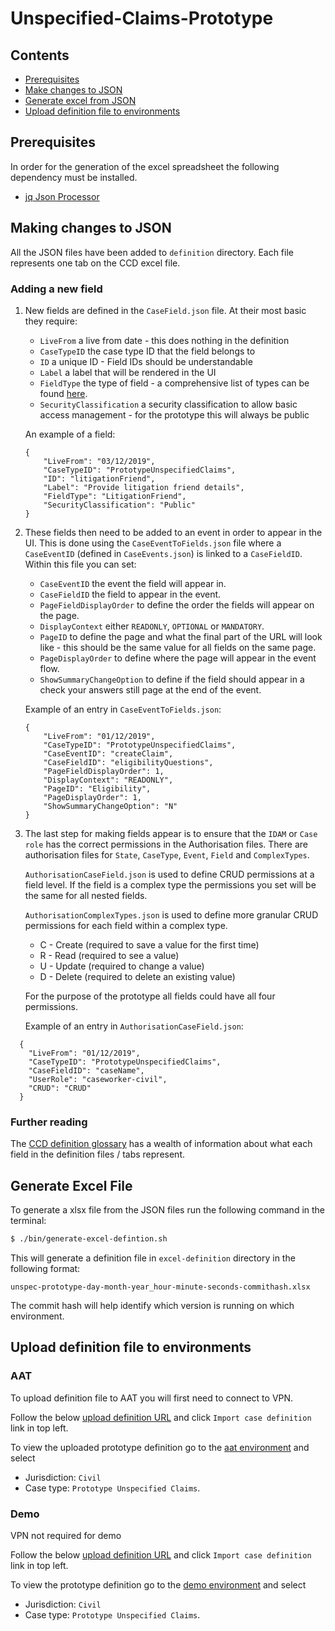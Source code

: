 # Unspecified-Claims-Prototype

## Contents
- [Prerequisites](#prerequisites)
- [Make changes to JSON](#making-changes-to-json)
- [Generate excel from JSON](#generate-excel-file)
- [Upload definition file to environments](#upload-definition-file-to-environments)

## Prerequisites
In order for the generation of the excel spreadsheet the following dependency must be installed.
- [jq Json Processor](https://stedolan.github.io/jq)

## Making changes to JSON

All the JSON files have been added to `definition` directory. Each file represents one tab on the CCD excel file.

### Adding a new field

1) New fields are defined in the `CaseField.json` file. At their most basic they require:
    - `LiveFrom` a live from date - this does nothing in the definition
    - `CaseTypeID` the case type ID that the field belongs to
    - `ID` a unique ID - Field IDs should be understandable
    - `Label` a label that will be rendered in the UI
    - `FieldType` the type of field - a comprehensive list of types can be found [here](https://tools.hmcts.net/confluence/display/RCCD/CCD+Supported+Field+Types).
    - `SecurityClassification` a security classification to allow basic access management - for the prototype this will always be public

    An example of a field:
    ```
    {
        "LiveFrom": "03/12/2019",
        "CaseTypeID": "PrototypeUnspecifiedClaims",
        "ID": "litigationFriend",
        "Label": "Provide litigation friend details",
        "FieldType": "LitigationFriend",
        "SecurityClassification": "Public"
    }
    ```

2) These fields then need to be added to an event in order to appear in the UI. This is done using the `CaseEventToFields.json` file where a `CaseEventID` (defined in `CaseEvents.json`) is linked to a `CaseFieldID`. Within this file you can set:

    - `CaseEventID` the event the field will appear in.
    - `CaseFieldID` the field to appear in the event.
    - `PageFieldDisplayOrder` to define the order the fields will appear on the page.
    - `DisplayContext` either `READONLY`, `OPTIONAL` or `MANDATORY`.
    - `PageID` to define the page and what the final part of the URL will look like - this should be the same value for all fields on the same page.
    - `PageDisplayOrder` to define where the page will appear in the event flow.
    - `ShowSummaryChangeOption` to define if the field should appear in a check your answers still page at the end of the event.

    Example of an entry in `CaseEventToFields.json`:

    ```
    {
        "LiveFrom": "01/12/2019",
        "CaseTypeID": "PrototypeUnspecifiedClaims",
        "CaseEventID": "createClaim",
        "CaseFieldID": "eligibilityQuestions",
        "PageFieldDisplayOrder": 1,
        "DisplayContext": "READONLY",
        "PageID": "Eligibility",
        "PageDisplayOrder": 1,
        "ShowSummaryChangeOption": "N"
    }
    ```

3) The last step for making fields appear is to ensure that the `IDAM` or `Case role` has the correct permissions in the Authorisation files. There are authorisation files for `State`, `CaseType`, `Event`, `Field` and `ComplexTypes`.
   
   `AuthorisationCaseField.json` is used to define CRUD permissions at a field level. If the field is a complex type the permissions you set will be the same for all nested fields.
   
   `AuthorisationComplexTypes.json` is used to define more granular CRUD permissions for each field within a complex type.
   
   - C - Create (required to save a value for the first time)
   - R - Read (required to see a value)
   - U - Update (required to change a value)
   - D - Delete (required to delete an existing value)
   
   For the purpose of the prototype all fields could have all four permissions.
   
   Example of an entry in `AuthorisationCaseField.json`:
   
```
  {
    "LiveFrom": "01/12/2019",
    "CaseTypeID": "PrototypeUnspecifiedClaims",
    "CaseFieldID": "caseName",
    "UserRole": "caseworker-civil",
    "CRUD": "CRUD"
  }
```

### Further reading 

The [CCD definition glossary](https://tools.hmcts.net/confluence/display/RCCD/CCD+Definition+Glossary+for+Setting+up+a+Service+in+CCD) has a wealth of information about what each field in the definition files / tabs represent.

## Generate Excel File

To generate a xlsx file from the JSON files run the following command in the terminal:

```bash
$ ./bin/generate-excel-defintion.sh 
```

This will generate a definition file in `excel-definition` directory in the following format:

`unspec-prototype-day-month-year_hour-minute-seconds-commithash.xlsx`

The commit hash will help identify which version is running on which environment.

## Upload definition file to environments

### AAT

To upload definition file to AAT you will first need to connect to VPN.

Follow the below [upload definition URL](http://ccd-admin-web.aat.platform.hmcts.net) and click `Import case definition` link in top left.

To view the uploaded prototype definition go to the [aat environment](http://manage-case.aat.platform.hmcts.net) and select 
- Jurisdiction: `Civil`
- Case type: `Prototype Unspecified Claims`.

### Demo

VPN not required for demo

Follow the below [upload definition URL](http://ccd-admin-web.demo.platform.hmcts.net) and click `Import case definition` link in top left.

To view the prototype definition go to the [demo environment](http://manage-case.demo.platform.hmcts.net/) and select 
- Jurisdiction: `Civil`
- Case type: `Prototype Unspecified Claims`.



